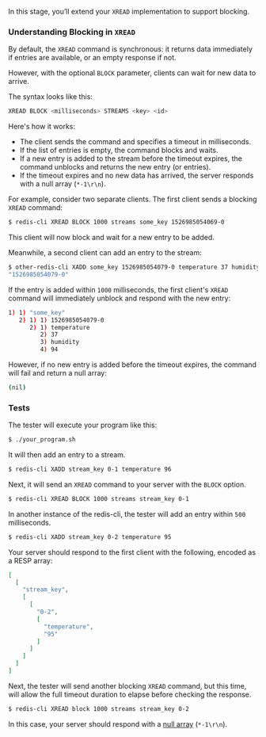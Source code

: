  In this stage, you’ll extend your `XREAD` implementation to support blocking.

### Understanding Blocking in `XREAD`

By default, the `XREAD` command is synchronous: it returns data immediately if entries are available, or an empty response if not. 

However, with the optional `BLOCK` parameter, clients can wait for new data to arrive.

The syntax looks like this:

```bash
XREAD BLOCK <milliseconds> STREAMS <key> <id>
```

Here's how it works:
- The client sends the command and specifies a timeout in milliseconds.
- If the list of entries is empty, the command blocks and waits.
- If a new entry is added to the stream before the timeout expires, the command unblocks and returns the new entry (or entries).
- If the timeout expires and no new data has arrived, the server responds with a null array (`*-1\r\n`).

For example, consider two separate clients. The first client sends a blocking `XREAD` command:

```bash
$ redis-cli XREAD BLOCK 1000 streams some_key 1526985054069-0
```

This client will now block and wait for a new entry to be added.

Meanwhile, a second client can add an entry to the stream:

```bash
$ other-redis-cli XADD some_key 1526985054079-0 temperature 37 humidity 94
"1526985054079-0"
```

If the entry is added within `1000` milliseconds, the first client's `XREAD` command will immediately unblock and respond with the new entry:

```bash
1) 1) "some_key"
   2) 1) 1) 1526985054079-0
      2) 1) temperature
         2) 37
         3) humidity
         4) 94
```

However, if no new entry is added before the timeout expires, the command will fail and return a null array:

```bash
(nil)
```

### Tests

The tester will execute your program like this:

```bash
$ ./your_program.sh
```

It will then add an entry to a stream.

```bash
$ redis-cli XADD stream_key 0-1 temperature 96
```

Next, it will send an `XREAD` command to your server with the `BLOCK` option.

```bash
$ redis-cli XREAD BLOCK 1000 streams stream_key 0-1
```

In another instance of the redis-cli, the tester will add an entry within `500` milliseconds.

```bash
$ redis-cli XADD stream_key 0-2 temperature 95
```

Your server should respond to the first client with the following, encoded as a RESP array:

```json
[
  [
    "stream_key",
    [
      [
        "0-2",
        [
          "temperature",
          "95"
        ]
      ]
    ]
  ]
]
```

Next, the tester will send another blocking `XREAD` command, but this time, will allow the full timeout duration to elapse before checking the response.

```bash
$ redis-cli XREAD block 1000 streams stream_key 0-2
```

In this case, your server should respond with a [null array](https://redis.io/docs/latest/develop/reference/protocol-spec/#null-arrays) (`*-1\r\n`).

